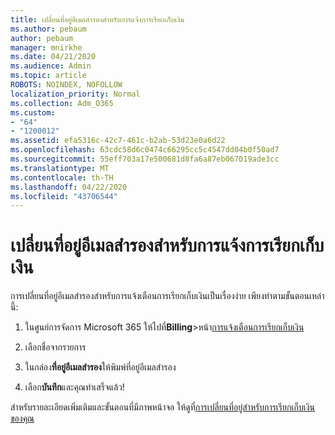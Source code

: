 ```yaml
---
title: เปลี่ยนที่อยู่อีเมลสํารองสําหรับการแจ้งการเรียกเก็บเงิน
ms.author: pebaum
author: pebaum
manager: mnirkhe
ms.date: 04/21/2020
ms.audience: Admin
ms.topic: article
ROBOTS: NOINDEX, NOFOLLOW
localization_priority: Normal
ms.collection: Adm_O365
ms.custom:
- "64"
- "1200012"
ms.assetid: efa5316c-42c7-461c-b2ab-53d23e0a6d22
ms.openlocfilehash: 63cdc58d6c0474c66295cc5c4547dd04b0f50ad7
ms.sourcegitcommit: 55eff703a17e500681d8fa6a87eb067019ade3cc
ms.translationtype: MT
ms.contentlocale: th-TH
ms.lasthandoff: 04/22/2020
ms.locfileid: "43706544"
---
```

# <a name="change-the-alternate-email-address-for-billing-notification"></a>เปลี่ยนที่อยู่อีเมลสํารองสําหรับการแจ้งการเรียกเก็บเงิน

การเปลี่ยนที่อยู่อีเมลสํารองสําหรับการแจ้งเตือนการเรียกเก็บเงินเป็นเรื่องง่าย เพียงทําตามขั้นตอนเหล่านี้:
  
1. ในศูนย์การจัดการ Microsoft 365 ให้ไปที่**Billing**\>หน้า[การแจ้งเตือนการเรียกเก็บเงิน](https://go.microsoft.com/fwlink/p/?linkid=853212)  

2. เลือกชื่อจากรายการ

3. ในกล่อง**ที่อยู่อีเมลสํารอง**ให้พิมพ์ที่อยู่อีเมลสํารอง

4. เลือก**บันทึก**และคุณทําเสร็จแล้ว!

สําหรับรายละเอียดเพิ่มเติมและขั้นตอนที่มีภาพหน้าจอ ให้ดูที่[การเปลี่ยนที่อยู่สําหรับการเรียกเก็บเงินของคุณ](https://docs.microsoft.com/office365/admin/subscriptions-and-billing/change-your-billing-addresses)
  